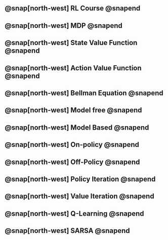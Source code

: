 @snap[north-west] RL Course
@snapend
---

@snap[north-west] MDP
@snapend
---

@snap[north-west] State Value Function
@snapend
---

@snap[north-west] Action Value Function
@snapend
---

@snap[north-west] Bellman Equation
@snapend
---

@snap[north-west] Model free
@snapend
---

@snap[north-west] Model Based
@snapend
---

@snap[north-west] On-policy
@snapend
---

@snap[north-west] Off-Policy
@snapend
---

@snap[north-west] Policy Iteration
@snapend
---

@snap[north-west] Value Iteration
@snapend
---

@snap[north-west] Q-Learning
@snapend
---

@snap[north-west] SARSA
@snapend
---
